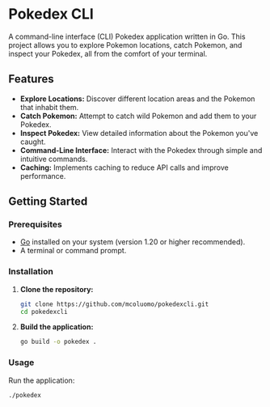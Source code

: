 
# Pokedex CLI

A command-line interface (CLI) Pokedex application written in Go. This project allows you to explore Pokemon locations, catch Pokemon, and inspect your Pokedex, all from the comfort of your terminal.

## Features

*   **Explore Locations:** Discover different location areas and the Pokemon that inhabit them.
*   **Catch Pokemon:** Attempt to catch wild Pokemon and add them to your Pokedex.
*   **Inspect Pokedex:** View detailed information about the Pokemon you've caught.
*   **Command-Line Interface:** Interact with the Pokedex through simple and intuitive commands.
*   **Caching:** Implements caching to reduce API calls and improve performance.

## Getting Started

### Prerequisites

*   [Go](https://go.dev/dl/) installed on your system (version 1.20 or higher recommended).
*   A terminal or command prompt.

### Installation

1.  **Clone the repository:**

    ```bash
    git clone https://github.com/mcoluomo/pokedexcli.git
    cd pokedexcli
    ```

2.  **Build the application:**

    ```bash
    go build -o pokedex .
    ```

### Usage

Run the application:

```bash
./pokedex
